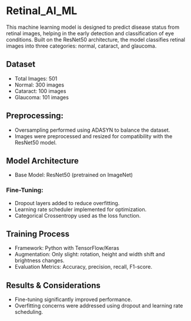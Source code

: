 # Retinal_AI_ML
This machine learning model is designed to predict disease status from retinal images, helping in the early detection and classification of eye conditions. Built on the ResNet50 architecture, the model classifies retinal images into three categories: normal, cataract, and glaucoma. 

## Dataset
- Total Images: 501
- Normal: 300 images
- Cataract: 100 images
- Glaucoma: 101 images

## Preprocessing:
- Oversampling performed using ADASYN to balance the dataset.
- Images were preprocessed and resized for compatibility with the ResNet50 model.

## Model Architecture
- Base Model: ResNet50 (pretrained on ImageNet)
### Fine-Tuning:
- Dropout layers added to reduce overfitting.
- Learning rate scheduler implemented for optimization.
- Categorical Crossentropy used as the loss function.

## Training Process
- Framework: Python with TensorFlow/Keras
- Augmentation: Only slight: rotation, height and width shift and brightness changes.
- Evaluation Metrics: Accuracy, precision, recall, F1-score.

## Results & Considerations
- Fine-tuning significantly improved performance.
- Overfitting concerns were addressed using dropout and learning rate scheduling.
